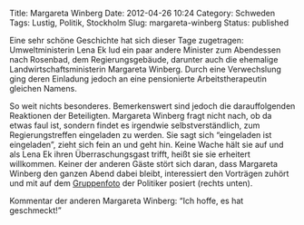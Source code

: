 Title: Margareta Winberg
Date: 2012-04-26 10:24
Category: Schweden
Tags: Lustig, Politik, Stockholm
Slug: margareta-winberg
Status: published

Eine sehr schöne Geschichte hat sich dieser Tage zugetragen:
Umweltministerin Lena Ek lud ein paar andere Minister zum Abendessen
nach Rosenbad, dem Regierungsgebäude, darunter auch die ehemalige
Landwirtschaftsministerin Margareta Winberg. Durch eine Verwechslung
ging deren Einladung jedoch an eine pensionierte Arbeitstherapeutin
gleichen Namens.

So weit nichts besonderes. Bemerkenswert sind jedoch die darauffolgenden
Reaktionen der Beteiligten. Margareta Winberg fragt nicht nach, ob da
etwas faul ist, sondern findet es irgendwie selbstverständlich, zum
Regierungstreffen eingeladen zu werden. Sie sagt sich “eingeladen ist
eingeladen”, zieht sich fein an und geht hin. Keine Wache hält sie auf
und als Lena Ek ihren Überraschungsgast trifft, heißt sie sie erheitert
willkommen. Keiner der anderen Gäste stört sich daran, dass Margareta
Winberg den ganzen Abend dabei bleibt, interessiert den Vorträgen zuhört
und mit auf dem
[Gruppenfoto](http://www.dn.se/nyheter/sverige/regeringens-middagsmiss)
der Politiker posiert (rechts unten).

Kommentar der anderen Margareta Winberg: “Ich hoffe, es hat geschmeckt!”


